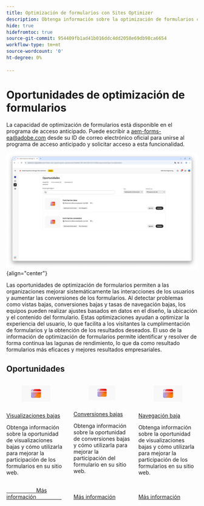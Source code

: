 ```yaml
---
title: Optimización de formularios con Sites Optimizer
description: Obtenga información sobre la optimización de formularios con Sites Optimizer.
hide: true
hidefromtoc: true
source-git-commit: 954409fb1ad41b016ddc4dd2058e69db98ca6654
workflow-type: tm+mt
source-wordcount: '0'
ht-degree: 0%

---
```



# Oportunidades de optimización de formularios

<span class="preview"> La capacidad de optimización de formularios está disponible en el programa de acceso anticipado. Puede escribir a aem-forms-ea@adobe.com desde su ID de correo electrónico oficial para unirse al programa de acceso anticipado y solicitar acceso a esta funcionalidad. </span>

<!-- [!VIDEO](https://video.tv.adobe.com/v/3469472/) -->

![Oportunidades de optimización de formularios](./assets/form-optimization/hero.png){align="center"}

Las oportunidades de optimización de formularios permiten a las organizaciones mejorar sistemáticamente las interacciones de los usuarios y aumentar las conversiones de los formularios. Al detectar problemas como vistas bajas, conversiones bajas y tasas de navegación bajas, los equipos pueden realizar ajustes basados en datos en el diseño, la ubicación y el contenido del formulario. Estas optimizaciones ayudan a optimizar la experiencia del usuario, lo que facilita a los visitantes la cumplimentación de formularios y la obtención de los resultados deseados. El uso de la información de optimización de formularios permite identificar y resolver de forma continua las lagunas de rendimiento, lo que da como resultado formularios más eficaces y mejores resultados empresariales.

## Oportunidades

<!-- CARDS
 
* ../documentation/opportunities/low-views.md
  {title=Low views}
  {image=../assets/common/card-bag.png}
* ../documentation/opportunities/low-conversions.md
  {title=Low conversions}
  {image=../assets/common/card-bag.png}

--->
<!-- START CARDS HTML - DO NOT MODIFY BY HAND -->
<div class="columns">
    <div class="column is-half-tablet is-half-desktop is-one-third-widescreen" aria-label="Low views">
        <div class="card" style="height: 100%; display: flex; flex-direction: column; height: 100%;">
            <div class="card-image">
                <figure class="image x-is-16by9">
                    <a href="../documentation/opportunities/low-views.md" title="Visualizaciones bajas" target="_blank" rel="referrer">
                        <img class="is-bordered-r-small" src="../assets/common/card-conversion.png" alt="Visualizaciones bajas"
                             style="width: 100%; aspect-ratio: 16 / 9; object-fit: cover; overflow: hidden; display: block; margin: auto;">
                    </a>
                </figure>
            </div>
            <div class="card-content is-padded-small" style="display: flex; flex-direction: column; flex-grow: 1; justify-content: space-between;">
                <div class="top-card-content">
                    <p class="headline is-size-6 has-text-weight-bold">
                        <a href="../documentation/opportunities/low-views.md" target="_blank" rel="referrer" title="Visualizaciones bajas">Visualizaciones bajas</a>
                    </p>
                    <p class="is-size-6">Obtenga información sobre la oportunidad de visualizaciones bajas y cómo utilizarla para mejorar la participación de los formularios en su sitio web.</p>
                </div>
                <a href="../documentation/opportunities/low-views.md" target="_blank" rel="referrer" class="spectrum-Button spectrum-Button--outline spectrum-Button--primary spectrum-Button--sizeM" style="align-self: flex-start; margin-top: 1rem;">
                    <span class="spectrum-Button-label has-no-wrap has-text-weight-bold">Más información</span>
                </a>
            </div>
        </div>
    </div>
    <div class="column is-half-tablet is-half-desktop is-one-third-widescreen" aria-label="Low conversions">
        <div class="card" style="height: 100%; display: flex; flex-direction: column; height: 100%;">
            <div class="card-image">
                <figure class="image x-is-16by9">
                    <a href="../documentation/opportunities/low-conversions.md" title="Conversiones bajas" target="_blank" rel="referrer">
                        <img class="is-bordered-r-small" src="../assets/common/card-conversion.png" alt="Conversiones bajas"
                             style="width: 100%; aspect-ratio: 16 / 9; object-fit: cover; overflow: hidden; display: block; margin: auto;">
                    </a>
                </figure>
            </div>
            <div class="card-content is-padded-small" style="display: flex; flex-direction: column; flex-grow: 1; justify-content: space-between;">
                <div class="top-card-content">
                    <p class="headline is-size-6 has-text-weight-bold">
                        <a href="../documentation/opportunities/low-conversions.md" target="_blank" rel="referrer" title="Conversiones bajas">Conversiones bajas</a>
                    </p>
                    <p class="is-size-6">Obtenga información sobre la oportunidad de conversiones bajas y cómo utilizarla para mejorar la participación del formulario en su sitio web.</p>
                </div>
                <a href="../documentation/opportunities/low-conversions.md" target="_blank" rel="referrer" class="spectrum-Button spectrum-Button--outline spectrum-Button--primary spectrum-Button--sizeM" style="align-self: flex-start; margin-top: 1rem;">
                    <span class="spectrum-Button-label has-no-wrap has-text-weight-bold">Más información</span>
                </a>
            </div>
        </div>
    </div>
    <div class="column is-half-tablet is-half-desktop is-one-third-widescreen" aria-label="Low navigation">
        <div class="card" style="height: 100%; display: flex; flex-direction: column; height: 100%;">
            <div class="card-image">
                <figure class="image x-is-16by9">
                    <a href="../documentation/opportunities/low-navigation.md" title="Navegación baja" target="_blank" rel="referrer">
                        <img class="is-bordered-r-small" src="../assets/common/card-conversion.png" alt="Navegación baja"
                             style="width: 100%; aspect-ratio: 16 / 9; object-fit: cover; overflow: hidden; display: block; margin: auto;">
                    </a>
                </figure>
            </div>
            <div class="card-content is-padded-small" style="display: flex; flex-direction: column; flex-grow: 1; justify-content: space-between;">
                <div class="top-card-content">
                    <p class="headline is-size-6 has-text-weight-bold">
                        <a href="../documentation/opportunities/low-navigation.md" target="_blank" rel="referrer" title="Problemas de accesibilidad">Navegación baja</a>
                    </p>
                    <p class="is-size-6">Obtenga información sobre la oportunidad de visualizaciones bajas y cómo utilizarla para mejorar la participación de los formularios en su sitio web.</p>
                </div>
                <a href="../documentation/opportunities/low-navigation.md" target="_blank" rel="referrer" class="spectrum-Button spectrum-Button--outline spectrum-Button--primary spectrum-Button--sizeM" style="align-self: flex-start; margin-top: 1rem;">
                    <span class="spectrum-Button-label has-no-wrap has-text-weight-bold">Más información</span>
                </a>
            </div>
        </div>
    </div>
</div>
<!-- END CARDS HTML - DO NOT MODIFY BY HAND -->
